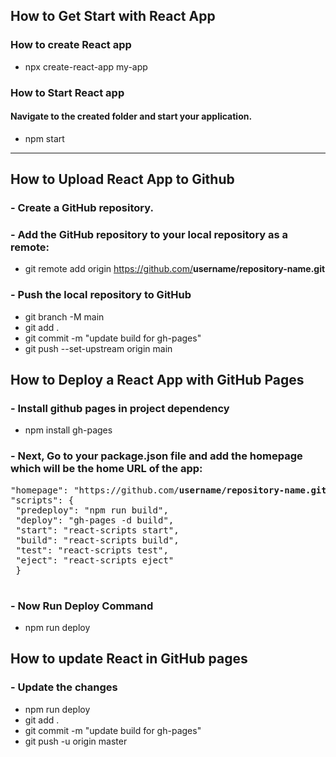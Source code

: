 ## How to Get Start with React App

### How to create React app
- npx create-react-app my-app

### How to Start React app 
#### Navigate to the created folder and start your application.
- npm start 
<hr>

## How to Upload React App to Github
### - Create a GitHub repository.
### - Add the GitHub repository to your local repository as a remote:
- git remote add origin https://github.com/<b>username/repository-name.git</b>

### - Push the local repository to GitHub
- git branch -M main
- git add .
- git commit -m "update build for gh-pages"
- git push --set-upstream origin main

## How to Deploy a React App with GitHub Pages
### - Install github pages in project dependency
- npm install gh-pages
### - Next, Go to your package.json file and add the homepage which will be the home URL of the app:
<pre>
"homepage": "https://github.com/<b>username/repository-name.git</b>",
"scripts": {
 "predeploy": "npm run build",
 "deploy": "gh-pages -d build", 
 "start": "react-scripts start",
 "build": "react-scripts build",
 "test": "react-scripts test",
 "eject": "react-scripts eject"
 }
 </pre>
### - Now Run Deploy Command
- npm run deploy

## How to update React in GitHub pages
### - Update the changes
- npm run deploy
- git add .
- git commit -m "update build for gh-pages"
- git push -u origin master

